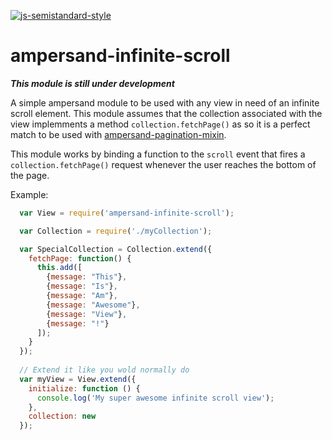 [![js-semistandard-style](https://cdn.rawgit.com/flet/semistandard/master/badge.svg)](https://github.com/Flet/semistandard)

ampersand-infinite-scroll
============

**_This module is still under development_**

A simple ampersand module to be used with any view in need of an infinite scroll element. This module assumes that the collection associated with the view implemments a method `collection.fetchPage()` as so it is a perfect match to be used with [ampersand-pagination-mixin](https://github.com/JGAntunes/ampersand-pagination-mixin).

This module works by binding a function to the `scroll` event that fires a `collection.fetchPage()` request whenever the user reaches the bottom of the page.

Example:

```javascript
  var View = require('ampersand-infinite-scroll');

  var Collection = require('./myCollection');

  var SpecialCollection = Collection.extend({
    fetchPage: function() {
      this.add([
        {message: "This"},
        {message: "Is"},
        {message: "Am"},
        {message: "Awesome"},
        {message: "View"},
        {message: "!"}
      ]);
    }
  });
  
  // Extend it like you wold normally do
  var myView = View.extend({
    initialize: function () {
      console.log('My super awesome infinite scroll view');
    },
    collection: new
  });
```
